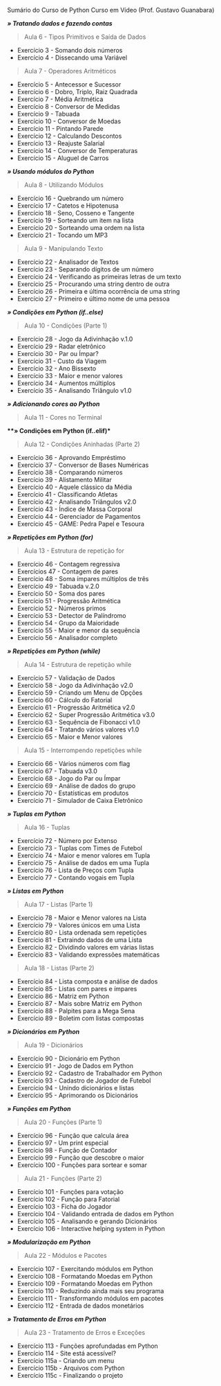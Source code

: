 Sumário do Curso de Python
Curso em Vídeo (Prof. Gustavo Guanabara)

__*» Tratando dados e fazendo contas*__

> Aula 6 - Tipos Primitivos e Saída de Dados
- Exercício 3 - Somando dois números
- Exercício 4 - Dissecando uma Variável

> Aula 7 - Operadores Aritméticos
- Exercício 5 - Antecessor e Sucessor
- Exercício 6 - Dobro, Triplo, Raiz Quadrada
- Exercício 7 - Média Aritmética
- Exercício 8 - Conversor de Medidas
- Exercício 9 - Tabuada
- Exercício 10 - Conversor de Moedas
- Exercício 11 - Pintando Parede
- Exercício 12 - Calculando Descontos
- Exercício 13 - Reajuste Salarial
- Exercício 14 - Conversor de Temperaturas
- Exercício 15 - Aluguel de Carros

__*» Usando módulos do Python*__

> Aula 8 - Utilizando Módulos
- Exercício 16 - Quebrando um número
- Exercício 17 - Catetos e Hipotenusa
- Exercício 18 - Seno, Cosseno e Tangente
- Exercício 19 - Sorteando um item na lista
- Exercício 20 - Sorteando uma ordem na lista
- Exercício 21 - Tocando um MP3

> Aula 9 - Manipulando Texto
- Exercício 22 - Analisador de Textos
- Exercício 23 - Separando dígitos de um número
- Exercício 24 - Verificando as primeiras letras de um texto
- Exercício 25 - Procurando uma string dentro de outra
- Exercício 26 - Primeira e última ocorrência de uma string
- Exercício 27 - Primeiro e último nome de uma pessoa

__*» Condições em Python (if..else)*__

> Aula 10 - Condições (Parte 1)
- Exercício 28 - Jogo da Adivinhação v.1.0
- Exercício 29 - Radar eletrônico
- Exercício 30 - Par ou Ímpar?
- Exercício 31 - Custo da Viagem
- Exercício 32 - Ano Bissexto
- Exercício 33 - Maior e menor valores
- Exercício 34 - Aumentos múltiplos
- Exercício 35 - Analisando Triângulo v1.0

__*» Adicionando cores ao Python*__

> Aula 11 - Cores no Terminal

__**» Condições em Python (if..elif)*__

> Aula 12 - Condições Aninhadas (Parte 2)
- Exercício 36 - Aprovando Empréstimo
- Exercício 37 - Conversor de Bases Numéricas
- Exercício 38 - Comparando números
- Exercício 39 - Alistamento Militar
- Exercício 40 - Aquele clássico da Média
- Exercício 41 - Classificando Atletas
- Exercício 42 - Analisando Triângulos v2.0
- Exercício 43 - Índice de Massa Corporal
- Exercício 44 - Gerenciador de Pagamentos
- Exercício 45 - GAME: Pedra Papel e Tesoura

__*» Repetições em Python (for)*__

> Aula 13 - Estrutura de repetição for
- Exercício 46 - Contagem regressiva
- Exercícios 47 - Contagem de pares
- Exercício 48 - Soma ímpares múltiplos de três
- Exercício 49 - Tabuada v.2.0
- Exercício 50 - Soma dos pares
- Exercício 51 - Progressão Aritmética
- Exercício 52 - Números primos
- Exercício 53 - Detector de Palíndromo
- Exercício 54 - Grupo da Maioridade
- Exercício 55 - Maior e menor da sequência
- Exercício 56 - Analisador completo

__*» Repetições em Python (while)*__

> Aula 14 - Estrutura de repetição while
- Exercício 57 - Validação de Dados
- Exercício 58 - Jogo da Adivinhação v2.0
- Exercício 59 - Criando um Menu de Opções
- Exercício 60 - Cálculo do Fatorial
- Exercício 61 - Progressão Aritmética v2.0
- Exercício 62 - Super Progressão Aritmética v3.0
- Exercício 63 - Sequência de Fibonacci v1.0
- Exercício 64 - Tratando vários valores v1.0
- Exercício 65 - Maior e Menor valores

> Aula 15 - Interrompendo repetições while
- Exercício 66 - Vários números com flag
- Exercício 67 - Tabuada v3.0
- Exercício 68 - Jogo do Par ou Ímpar
- Exercício 69 - Análise de dados do grupo
- Exercício 70 - Estatísticas em produtos
- Exercício 71 - Simulador de Caixa Eletrônico

__*» Tuplas em Python*__

> Aula 16 - Tuplas
- Exercício 72 - Número por Extenso
- Exercício 73 - Tuplas com Times de Futebol
- Exercício 74 - Maior e menor valores em Tupla
- Exercício 75 - Análise de dados em uma Tupla
- Exercício 76 - Lista de Preços com Tupla
- Exercício 77 - Contando vogais em Tupla

__*» Listas em Python*__

> Aula 17 - Listas (Parte 1)
- Exercício 78 - Maior e Menor valores na Lista
- Exercício 79 - Valores únicos em uma Lista
- Exercício 80 - Lista ordenada sem repetições
- Exercício 81 - Extraindo dados de uma Lista
- Exercício 82 - Dividindo valores em várias listas
- Exercício 83 - Validando expressões matemáticas

> Aula 18 - Listas (Parte 2)
- Exercício 84 - Lista composta e análise de dados
- Exercício 85 - Listas com pares e ímpares
- Exercício 86 - Matriz em Python
- Exercício 87 - Mais sobre Matriz em Python
- Exercício 88 - Palpites para a Mega Sena
- Exercício 89 - Boletim com listas compostas

__*» Dicionários em Python*__

> Aula 19 - Dicionários
- Exercício 90 - Dicionário em Python
- Exercício 91 - Jogo de Dados em Python
- Exercício 92 - Cadastro de Trabalhador em Python
- Exercício 93 - Cadastro de Jogador de Futebol
- Exercício 94 - Unindo dicionários e listas
- Exercício 95 - Aprimorando os Dicionários

__*» Funções em Python*__

> Aula 20 - Funções (Parte 1)
- Exercício 96 - Função que calcula área
- Exercício 97 - Um print especial
- Exercício 98 - Função de Contador
- Exercício 99 - Função que descobre o maior
- Exercício 100 - Funções para sortear e somar

> Aula 21 - Funções (Parte 2)
- Exercício 101 - Funções para votação
- Exercício 102 - Função para Fatorial
- Exercício 103 - Ficha do Jogador
- Exercício 104 - Validando entrada de dados em Python
- Exercício 105 - Analisando e gerando Dicionários
- Exercício 106 - Interactive helping system in Python

__*» Modularização em Python*__

> Aula 22 - Módulos e Pacotes
- Exercício 107 - Exercitando módulos em Python
- Exercício 108 - Formatando Moedas em Python
- Exercício 109 - Formatando Moedas em Python
- Exercício 110 - Reduzindo ainda mais seu programa
- Exercício 111 - Transformando módulos em pacotes
- Exercício 112 - Entrada de dados monetários

__*» Tratamento de Erros em Python*__

> Aula 23 - Tratamento de Erros e Exceções
- Exercício 113 - Funções aprofundadas em Python
- Exercício 114 - Site está acessível?
- Exercício 115a - Criando um menu
- Exercício 115b - Arquivos com Python
- Exercício 115c - Finalizando o projeto
